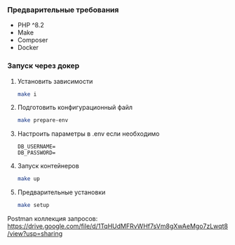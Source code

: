### Предварительные требования

* PHP ^8.2
* Make
* Composer
* Docker

### Запуск через докер

1. Установить зависимости
    ```sh
    make i
    ```

2. Подготовить конфигурационный файл
     ```sh
    make prepare-env
    ```

3. Настроить параметры в .env если необходимо
    ```dotenv
    DB_USERNAME=
    DB_PASSWORD=
    ```

4. Запуск контейнеров
    ```sh
    make up
    ```

5. Предварительные установки
    ```sh
    make setup
    ```

Postman коллекция запросов:
https://drive.google.com/file/d/1TqHUdMFRvWHf7sVm8gXwAeMgo7zLwqt8/view?usp=sharing
